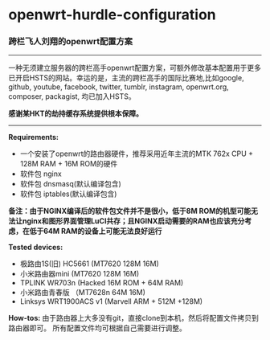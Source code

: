 # openwrt-hurdle-configuration
### 跨栏飞人刘翔的openwrt配置方案
   
----
  
  一种无须建立服务器的跨栏高手openwrt配置方案，可额外修改基本配置用于更多已开启HSTS的网站。幸运的是，主流的跨栏高手的国际比赛地,比如google, github, youtube, facebook, twitter, tumblr, instagram, openwrt.org, composer, packagist, 均已加入HSTS。

**感谢某HKT的劫持缓存系统提供根本保障。**

----
**Requirements:**

* 一个安装了openwrt的路由器硬件，推荐采用近年主流的MTK 762x CPU + 128M RAM + 16M ROM的硬件
* 软件包 nginx
* 软件包 dnsmasq(默认编译包含)
* 软件包 iptables(默认编译包含)

**备注：由于NGINX编译后的软件包文件并不是很小，低于8M ROM的机型可能无法让nginx和图形界面管理LuCI共存；且NGINX启动需要的RAM也应该充分考虑，在低于64M RAM的设备上可能无法良好运行**

**Tested devices:**
* 极路由1S(旧) HC5661 (MT7620 128M 16M)
* 小米路由器mini (MT7620 128M 16M)
* TPLINK WR703n (Hacked 16M ROM + 64M RAM)
* 小米路由青春版 （MT7628n 64M 16M)
* Linksys WRT1900ACS v1 (Marvell ARM + 512M +128M)

**How-tos:**
由于路由器上大多没有git，直接clone到本机，然后将配置文件拷贝到路由器即可。
所有配置文件均可根据自己需要进行调整。



